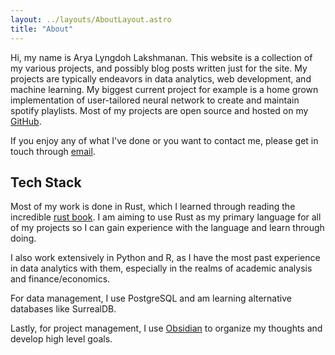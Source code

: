 ```yaml
---
layout: ../layouts/AboutLayout.astro
title: "About"
---
```


Hi, my name is Arya Lyngdoh Lakshmanan. This website is a collection of my various projects, and possibly blog posts written just for the site. My projects are typically endeavors in data analytics, web development, and machine learning. My biggest current project for example is a home grown implementation of user-tailored neural network to create and maintain spotify playlists.
Most of my projects are open source and hosted on my [GitHub](https://github.com/Arya-LL).

If you enjoy any of what I've done or you want to contact me, please get in touch through [email](mailto:arya.l.lakshmanan@gmail.com).

## Tech Stack

Most of my work is done in Rust, which I learned through reading the incredible [rust book](https://doc.rust-lang.org/book/). I am aiming to use Rust as my primary language for all of my projects so I can gain experience with the language and learn through doing.

I also work extensively in Python and R, as I have the most past experience in data analytics with them, especially in the realms of academic analysis and finance/economics.

For data management, I use PostgreSQL and am learning alternative databases like SurrealDB.

Lastly, for project management, I use [Obsidian](https://obsidian.md) to organize my thoughts and develop high level goals.
